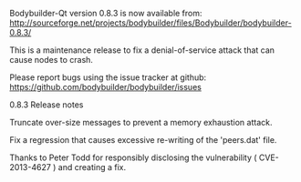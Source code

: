 Bodybuilder-Qt version 0.8.3 is now available from:
  http://sourceforge.net/projects/bodybuilder/files/Bodybuilder/bodybuilder-0.8.3/

This is a maintenance release to fix a denial-of-service attack that
can cause nodes to crash.

Please report bugs using the issue tracker at github:
  https://github.com/bodybuilder/bodybuilder/issues

0.8.3 Release notes

Truncate over-size messages to prevent a memory exhaustion attack.

Fix a regression that causes excessive re-writing of the 'peers.dat' file.


Thanks to Peter Todd for responsibly disclosing the vulnerability
( CVE-2013-4627 ) and creating a fix.
